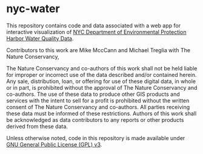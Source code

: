 # nyc-water
This repository contains code and data associated with a web app for interactive visualization of [NYC Department of Environmental Protection Harbor Water Quality Data](http://www.nyc.gov/html/dep/html/harborwater/harbor_water_sampling_results.shtml).

Contributors to this work are Mike MccCann and Michael Treglia with The Nature Conservancy,

The Nature Conservancy and co-authors of this work shall not be held liable for improper or incorrect use of the data described and/or contained herein. Any sale, distribution, loan, or offering for use of these digital data, in whole or in part, is prohibited without the approval of The Nature Conservancy and co-authors. The use of these data to produce other GIS products and services with the intent to sell for a profit is prohibited without the written consent of The Nature Conservancy and co-authors. All parties receiving these data must be informed of these restrictions. Authors of this work shall be acknowledged as data contributors to any reports or other products derived from these data.

Unless otherwise noted, code in this repository is made available under [GNU General Public License (GPL) v3](LICENSE).
